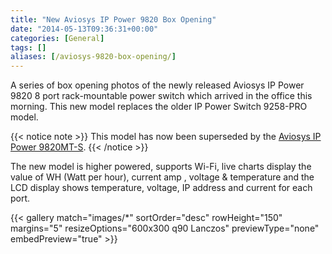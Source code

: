 ```yaml
---
title: "New Aviosys IP Power 9820 Box Opening"
date: "2014-05-13T09:36:31+00:00"
categories: [General]
tags: []
aliases: [/aviosys-9820-box-opening/]
---
```


A series of box opening photos of the newly released Aviosys IP Power 9820 8 port rack-mountable power switch which arrived in the office this morning. This new model replaces the older IP Power Switch 9258-PRO model.

{{< notice note >}}
This model has now been superseded by the [Aviosys IP Power 9820MT-S](https://www.openxtra.co.uk/aviosys-8-port-ip-power-switch-ip9820mt.html).
{{< /notice >}}

The new model is higher powered, supports Wi-Fi, live charts display the value of WH (Watt per hour), current amp , voltage &amp; temperature and the LCD display shows temperature, voltage, IP address and current for each port.

{{< gallery match="images/*"
            sortOrder="desc"
            rowHeight="150"
            margins="5"
            resizeOptions="600x300 q90 Lanczos"
            previewType="none"
            embedPreview="true" >}}
